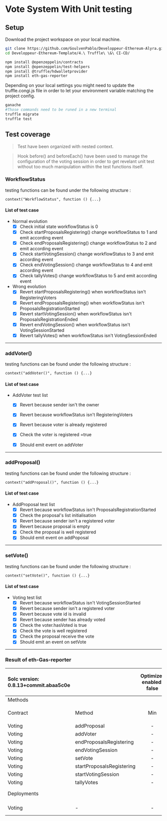 # Vote System With Unit testing

## Setup

Download the project workspace on your local machine.

```bash
git clone https://github.com/GoulvenPablo/Developpeur-Ethereum-Alyra.git
cd Developpeur-Ethereum-Template/4.\ Truffle\ \&\ CI-CD/
```

```bash
npm install @openzeppelin/contracts
npm install @openzeppelin/test-helpers 
npm install @truffle/hdwalletprovider 
npm install eth-gas-reporter
```

Depending on your local settings you might need to update the truffle.congi.js file in order to let your environment variable matching the project config.

```bash
ganache
#Those commands need to be runed in a new terminal
truffle migrate
truffle test
```


## Test coverage

> Test have been organized with nested context. 

> Hook before() and beforeEach() have been used to manage the configuration of the voting session in order to get revelant unit test without too much manipulation within the test functions itself.

### WorkflowStatus

testing functions can be found under the following structure :

```JS
context("WorkflowStatus", function () {...}
```

#### List of test case

- Normal evolution
  - [x] Check initial state workflowStatus is 0
  - [x] Check startProposalsRegistering() change workflowStatus to 1 and emit according event
  - [x] Check endProposalsRegistering() change workflowStatus to 2 and emit according event
  - [x] Check startVotingSession() change workflowStatus to 3 and emit according event
  - [x] Check endVotingSession() change workflowStatus to 4 and emit according event
  - [x] Check tallyVotes() change workflowStatus to 5 and emit according event
- Wrong evolution
  - [x] Revert startProposalsRegistering() when workflowStatus isn't RegisteringVoters
  - [x] Revert endProposalsRegistering() when workflowStatus isn't ProposalsRegistrationStarted
  - [x] Revert startVotingSession() when workflowStatus isn't ProposalsRegistrationEnded
  - [x] Revert endVotingSession() when workflowStatus isn't VotingSessionStarted
  - [x] Revert tallyVotes() when workflowStatus isn't VotingSessionEnded

---

### addVoter()

testing functions can be found under the following structure :

```JS
context("addVoter()", function () {...}
```

#### List of test case

- AddVoter test list
  - [x] Revert because sender isn't the owner
  - [x] Revert because workflowStatus isn't RegisteringVoters
  - [x] Revert because voter is already registered
  - [x] Check the voter is registered =true
  - [x] Should emit event on addVoter


---

### addProposal()

testing functions can be found under the following structure :

```JS
context("addProposal()", function () {...}
```

#### List of test case

- AddProposal test list
  - [x] Revert because workflowStatus isn't ProposalsRegistrationStarted
  - [x] Check the proposal's list initialisation
  - [x] Revert because sender isn't a registered voter
  - [x] Revert because proposal is empty
  - [x] Check the proposal is well registered
  - [x] Should emit event on addPoposal

---

### setVote()

testing functions can be found under the following structure :

```JS
context("setVote()", function () {...}
```

#### List of test case

- Voting test list
  - [x] Revert because workflowStatus isn't VotingSessionStarted
  - [x] Revert because sender isn't a registered voter
  - [x] Revert because vote id is invalid
  - [x] Revert because sender has already voted
  - [x] Check the voter.hasVoted is true
  - [x] Check the vote is well registered
  - [x] Check the proposal receive the vote
  - [x] Should emit an event on setVote

---



### Result of eth-Gas-reporter

| Solc version: 0.8.13+commit.abaa5c0e |                           | Optimizer enabled: false |         |  Runs: 200 | Block limit: 6718946 gas |           |
| :----------------------------------- | :------------------------ | :----------------------: | :-----: | ---------: | :----------------------: | :-------: |
| Methods                              |                           |                          |         |            |                          |           |
|                                      |                           |                          |         |            |                          |           |
| Contract                             | Method                    |           Min            |   Max   |        Avg |         # calls          | eur (avg) |
|                                      |                           |                          |         |            |                          |           |
| Voting                               | addProposal               |            -             |    -    |      58063 |            20            |     -     |
| Voting                               | addVoter                  |            -             |    -    |      49619 |            29            |     -     |
| Voting                               | endProposalsRegistering   |            -             |    -    |      30155 |            11            |     -     |
| Voting                               | endVotingSession          |            -             |    -    |      30098 |            2             |     -     |
| Voting                               | setVote                   |            -             |    -    |      77064 |            9             |     -     |
| Voting                               | startProposalsRegistering |            -             |    -    |      94266 |            22            |     -     |
| Voting                               | startVotingSession        |            -             |    -    |      30113 |            11            |     -     |
| Voting                               | tallyVotes                |            -             |    -    |      37320 |            1             |     -     |
| Deployments                                                      |                          |         |            |            % of limit    |           |
| Voting                                                           |            -             |    -    |    1069040 |                15.9 %    |     -     |